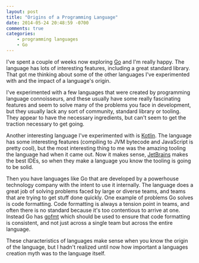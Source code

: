 ```yaml
---
layout: post
title: "Origins of a Programming Language"
date: 2014-05-24 20:48:59 -0700
comments: true
categories:
    - programming languages
    - Go
---
```

I've spent a couple of weeks now exploring [Go](http://golang.org/) and I'm really happy. The language has lots of 
interesting features, including a great standard library. That got me thinking about some of the other languages I've
experimented with and the impact of a language's origin. 

I've experimented with a few languages that were created by programming language connoisseurs, and these usually have 
some really fascinating features and seem to solve many of the problems you face in development, but they usually lack 
any sort of community, standard library or tooling. They appear to have the necessary ingredients, but can't seem to get 
the traction necessary to get going.

Another interesting language I've experimented with is [Kotlin](http://kotlin.jetbrains.org/). The language has some 
interesting features (compiling to JVM bytecode and JavaScript is pretty cool), but the most interesting thing to me was 
the amazing tooling the language had when it came out. Now it makes sense, [JetBrains](http://www.jetbrains.com/) makes 
the best IDEs, so when they make a language you know the tooling is going to be solid.

Then you have languages like Go that are developed by a powerhouse technology company with the intent to use it 
internally. The language does a great job of solving problems faced by large or diverse teams, and teams that are trying 
to get stuff done quickly. One example of problems Go solves is code formatting. Code formatting is always a tension 
point in teams, and often there is no standard because it's too contentious to arrive at one. Instead Go has
[gofmt](http://blog.golang.org/go-fmt-your-code) which should be used to ensure that code formatting is consistent, and
not just across a single team but across the entire language.

These characteristics of languages make sense when you know the origin of the language, but I hadn't realized until now
how important a languages creation myth was to the language itself.
